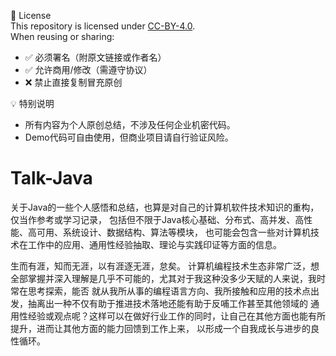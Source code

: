 📜 License  
This repository is licensed under [CC-BY-4.0](LICENSE).  
When reusing or sharing:
- ✅ 必须署名（附原文链接或作者名）
- ✅ 允许商用/修改（需遵守协议）
- ❌ 禁止直接复制冒充原创

💡 特别说明
- 所有内容为个人原创总结，不涉及任何企业机密代码。
- Demo代码可自由使用，但商业项目请自行验证风险。


# Talk-Java
关于Java的一些个人感悟和总结，也算是对自己的计算机软件技术知识的重构，仅当作参考或学习记录，
包括但不限于Java核心基础、分布式、高并发、高性能、高可用、系统设计、数据结构、算法等模块，
也可能会包含一些对计算机技术在工作中的应用、通用性经验抽取、理论与实践印证等方面的信息。

生而有涯，知而无涯，以有涯逐无涯，怠矣。
计算机编程技术生态非常广泛，想全部掌握并深入理解是几乎不可能的，尤其对于我这种没多少天赋的人来说，我时常在思考探索，能否
就从我所从事的编程语言方向、我所接触和应用的技术点出发，抽离出一种不仅有助于推进技术落地还能有助于反哺工作甚至其他领域的
通用性经验或观点呢？这样可以在做好行业工作的同时，让自己在其他方面也能有所提升，进而让其他方面的能力回馈到工作上来，
以形成一个自我成长与进步的良性循环。